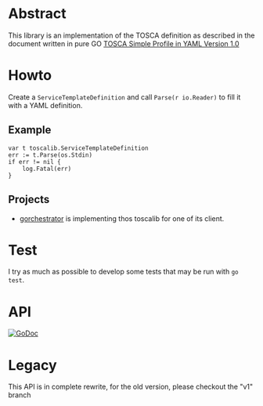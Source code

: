 # Abstract

This library is an implementation of the TOSCA definition as described in the document written in pure GO
[TOSCA Simple Profile in YAML Version 1.0](http://docs.oasis-open.org/tosca/TOSCA-Simple-Profile-YAML/v1.0/csd03/TOSCA-Simple-Profile-YAML-v1.0-csd03.html)

# Howto

Create a `ServiceTemplateDefinition` and call `Parse(r io.Reader)` to fill it with a YAML definition.

## Example

```golang
var t toscalib.ServiceTemplateDefinition
err := t.Parse(os.Stdin)
if err != nil {
    log.Fatal(err)
}
```

## Projects

* [gorchestrator](https://github.com/owulveryck/gorchestrator) is implementing thos toscalib for one of its client.

# Test
I try as much as possible to develop some tests that may be run with `go test`.
 
# API
[![GoDoc](https://godoc.org/github.com/owulveryck/toscalib?status.svg)](https://godoc.org/github.com/owulveryck/toscalib)

# Legacy

This API is in complete rewrite, for the old version, please checkout the "v1" branch
